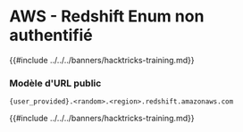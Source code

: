 # AWS - Redshift Enum non authentifié

{{#include ../../../banners/hacktricks-training.md}}

### Modèle d'URL public
```
{user_provided}.<random>.<region>.redshift.amazonaws.com
```
{{#include ../../../banners/hacktricks-training.md}}
